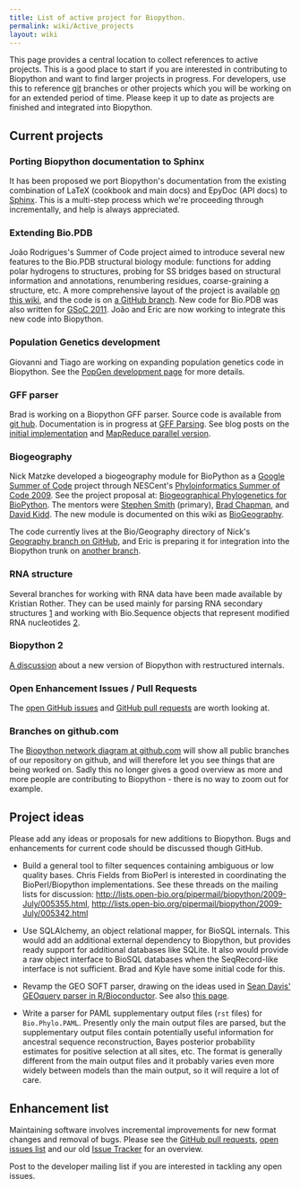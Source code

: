 ```yaml
---
title: List of active project for Biopython.
permalink: wiki/Active_projects
layout: wiki
---
```


This page provides a central location to collect references to active
projects. This is a good place to start if you are interested in
contributing to Biopython and want to find larger projects in progress.
For developers, use this to reference [git](Git "wikilink") branches or
other projects which you will be working on for an extended period of
time. Please keep it up to date as projects are finished and integrated
into Biopython.

Current projects
----------------

### Porting Biopython documentation to Sphinx

It has been proposed we port Biopython's documentation from the existing
combination of LaTeX (cookbook and main docs) and EpyDoc (API docs) to
[Sphinx](http://sphinx.pocoo.org/). This is a multi-step process which
we're proceeding through incrementally, and help is always appreciated.

### Extending Bio.PDB

João Rodrigues's Summer of Code project aimed to introduce several new
features to the Bio.PDB structural biology module: functions for adding
polar hydrogens to structures, probing for SS bridges based on
structural information and annotations, renumbering residues,
coarse-graining a structure, etc. A more comprehensive layout of the
project is available [on this wiki](GSOC2010_Joao "wikilink"), and the
code is on [a GitHub
branch](http://github.com/JoaoRodrigues/biopython/tree/GSOC2010). New
code for Bio.PDB was also written for [GSoC
2011](Google_Summer_of_Code "wikilink"). João and Eric are now working
to integrate this new code into Biopython.

### Population Genetics development

Giovanni and Tiago are working on expanding population genetics code in
Biopython. See the [PopGen development page](PopGen_dev "wikilink") for
more details.

### GFF parser

Brad is working on a Biopython GFF parser. Source code is available from
[git hub](http://github.com/chapmanb/bcbb/tree/master/gff).
Documentation is in progress at [GFF Parsing](GFF_Parsing "wikilink").
See blog posts on the [initial
implementation](http://bcbio.wordpress.com/2009/03/08/initial-gff-parser-for-biopython/)
and [MapReduce parallel
version](http://bcbio.wordpress.com/2009/03/22/mapreduce-implementation-of-gff-parsing-for-biopython/).

### Biogeography

Nick Matzke developed a biogeography module for BioPython as a [Google
Summer of Code](Google_Summer_of_Code "wikilink") project through
NESCent's [Phyloinformatics Summer of Code
2009](https://www.nescent.org/wg_phyloinformatics/Phyloinformatics_Summer_of_Code_2009).
See the project proposal at: [Biogeographical Phylogenetics for
BioPython](http://socghop.appspot.com/student_project/show/google/gsoc2009/nescent/t124022798250).
The mentors were [Stephen Smith](http://blackrim.org/) (primary), [Brad
Chapman](http://bcbio.wordpress.com/), and [David
Kidd](https://www.nescent.org/science/awards_summary.php-id=59.html). The new module is documented on this
wiki as [BioGeography](BioGeography "wikilink").

The code currently lives at the Bio/Geography directory of Nick's
[Geography branch on
GitHub](http://github.com/nmatzke/biopython/tree/Geography), and Eric is
preparing it for integration into the Biopython trunk on [another
branch](http://github.com/etal/biopython/tree/geography).

### RNA structure

Several branches for working with RNA data have been made available by
Kristian Rother. They can be used mainly for parsing RNA secondary
structures [1](http://github.com/krother/biopython/tree/rna) and working
with Bio.Sequence objects that represent modified RNA nucleotides
[2](http://github.com/krother/biopython/tree/rna_alphabet).


### Biopython 2

[A discussion](Biopython2 "wikilink") about a new version of Biopython with restructured
internals.

### Open Enhancement Issues / Pull Requests

The [open GitHub issues](https://github.com/biopython/biopython/issues)
and [GitHub pull requests](https://github.com/biopython/biopython/pulls)
are worth looking at.

### Branches on github.com

The [Biopython network diagram at
github.com](http://github.com/biopython/biopython/network) will show all
public branches of our repository on github, and will therefore let you
see things that are being worked on. Sadly this no longer gives a good
overview as more and more people are contributing to Biopython - there
is no way to zoom out for example.

Project ideas
-------------

Please add any ideas or proposals for new additions to Biopython. Bugs
and enhancements for current code should be discussed though GitHub.

-   Build a general tool to filter sequences containing ambiguous or low
    quality bases. Chris Fields from BioPerl is interested in
    coordinating the BioPerl/Biopython implementations. See these
    threads on the mailing lists for discussion:
    <http://lists.open-bio.org/pipermail/biopython/2009-July/005355.html>,
    <http://lists.open-bio.org/pipermail/biopython/2009-July/005342.html>

<!-- -->

-   Use SQLAlchemy, an object relational mapper, for BioSQL internals.
    This would add an additional external dependency to Biopython, but
    provides ready support for additional databases like SQLite. It also
    would provide a raw object interface to BioSQL databases when the
    SeqRecord-like interface is not sufficient. Brad and Kyle have some
    initial code for this.

<!-- -->

-   Revamp the GEO SOFT parser, drawing on the ideas used in [Sean
    Davis' GEOquery parser in
    R/Bioconductor](http://www.bioconductor.org/packages/bioc/html/GEOquery.html).
    See also [this page](http://www.warwick.ac.uk/go/peter_cock/r/geo/).

<!-- -->

-   Write a parser for PAML supplementary output files (`rst` files) for
    `Bio.Phylo.PAML`. Presently only the main output files are parsed, but
    the supplementary output files contain potentially useful information
    for ancestral sequence reconstruction, Bayes posterior probability
    estimates for positive selection at all sites, etc. The format is
    generally different from the main output files and it probably varies
    even more widely between models than the main output, so it will
    require a lot of care.

Enhancement list
----------------

Maintaining software involves incremental improvements for new format
changes and removal of bugs. Please see the [GitHub pull
requests](https://github.com/biopython/biopython/pulls), [open issues
list](https://github.com/biopython/biopython/issues?state=open) and our
old [Issue Tracker](http://redmine.open-bio.org/projects/biopython) for
an overview.

Post to the developer mailing list if you are interested in tackling any
open issues.
